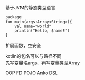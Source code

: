 基于JVM的静态类型语言    


```
package
fun main(args:Array<String>){
    val name="world"
    println("Hello, $name!")
}
```  

扩展函数，空安全

kotlin的包名可以与路径不同  
先写变量名args，再写变量类型Array  

OOP    FD    POJO    Anko    DSL